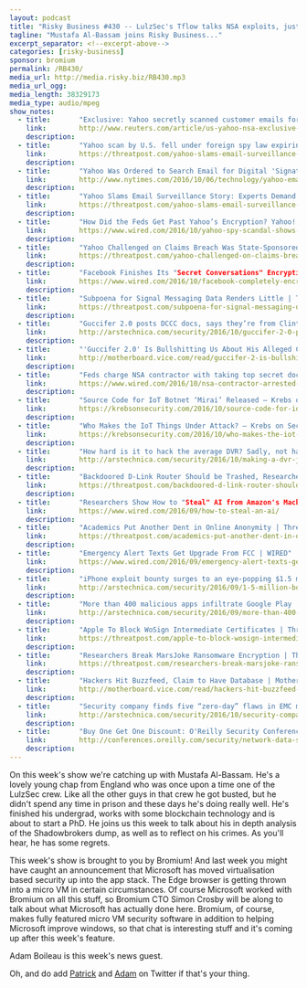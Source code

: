 ```yaml
---
layout: podcast
title: "Risky Business #430 -- LulzSec's Tflow talks NSA exploits, justice and remorse"
tagline: "Mustafa Al-Bassam joins Risky Business..."
excerpt_separator: <!--excerpt-above-->
categories: [risky-business]
sponsor: bromium
permalink: /RB430/
media_url: http://media.risky.biz/RB430.mp3
media_url_ogg: 
media_length: 38329173
media_type: audio/mpeg
show_notes:
  - title:       "Exclusive: Yahoo secretly scanned customer emails for U.S. intelligence - sources | Reuters"
    link:        http://www.reuters.com/article/us-yahoo-nsa-exclusive-idUSKCN1241YT
    description: 
  - title:       "Yahoo scan by U.S. fell under foreign spy law expiring next year: sources | Reuters"
    link:        https://threatpost.com/yahoo-slams-email-surveillance-story-experts-demand-details/121100/
    description: 
  - title:       "Yahoo Was Ordered to Search Email for Digital 'Signature,' Source Says - The New York Times"
    link:        http://www.nytimes.com/2016/10/06/technology/yahoo-email-tech-companies-government-investigations.html?_r=0
    description: 
  - title:       "Yahoo Slams Email Surveillance Story: Experts Demand Details | Threatpost | The first stop for security news"
    link:        https://threatpost.com/yahoo-slams-email-surveillance-story-experts-demand-details/121100/
    description: 
  - title:       "How Did the Feds Get Past Yahoo’s Encryption? Yahoo! | WIRED"
    link:        https://www.wired.com/2016/10/yahoo-spy-scandal-shows-encryption-fails-without-backbone/
    description: 
  - title:       "Yahoo Challenged on Claims Breach Was State-Sponsored Attack | Threatpost | The first stop for security news"
    link:        https://threatpost.com/yahoo-challenged-on-claims-breach-was-state-sponsored-attack/120975/
    description: 
  - title:       "Facebook Finishes Its "Secret Conversations" Encryption Rollout to Messenger Users | WIRED"
    link:        https://www.wired.com/2016/10/facebook-completely-encrypted-messenger-update-now/
    description: 
  - title:       "Subpoena for Signal Messaging Data Renders Little | Threatpost | The first stop for security news"
    link:        https://threatpost.com/subpoena-for-signal-messaging-data-renders-little/121081/
    description: 
  - title:       "Guccifer 2.0 posts DCCC docs, says they’re from Clinton Foundation | Ars Technica"
    link:        http://arstechnica.com/security/2016/10/guccifer-2-0-posts-dccc-docs-says-theyre-from-clinton-foundation/
    description: 
  - title:       "'Guccifer 2.0' Is Bullshitting Us About His Alleged Clinton Foundation Hack | Motherboard"
    link:        http://motherboard.vice.com/read/guccifer-2-is-bullshitting-us-about-his-alleged-clinton-foundation-hack
    description: 
  - title:       "Feds charge NSA contractor with taking top secret documents | WIRED"
    link:        https://www.wired.com/2016/10/nsa-contractor-arrested-taking-top-secret-documents/
    description: 
  - title:       "Source Code for IoT Botnet ‘Mirai’ Released — Krebs on Security"
    link:        https://krebsonsecurity.com/2016/10/source-code-for-iot-botnet-mirai-released/
    description: 
  - title:       "Who Makes the IoT Things Under Attack? — Krebs on Security"
    link:        https://krebsonsecurity.com/2016/10/who-makes-the-iot-things-under-attack/
    description: 
  - title:       "How hard is it to hack the average DVR? Sadly, not hard at all | Ars Technica"
    link:        http://arstechnica.com/security/2016/10/making-a-dvr-join-a-ddos-botnet-is-a-piece-of-cake-and-thats-just-sad/
    description: 
  - title:       "Backdoored D-Link Router Should be Trashed, Researcher Says | Threatpost | The first stop for security news"
    link:        https://threatpost.com/backdoored-d-link-router-should-be-trashed-researcher-says/120979/
    description: 
  - title:       "Researchers Show How to "Steal" AI from Amazon's Machine Learning Service | WIRED"
    link:        https://www.wired.com/2016/09/how-to-steal-an-ai/
    description: 
  - title:       "Academics Put Another Dent in Online Anonymity | Threatpost | The first stop for security news"
    link:        https://threatpost.com/academics-put-another-dent-in-online-anonymity/121015/
    description: 
  - title:       "Emergency Alert Texts Get Upgrade From FCC | WIRED"
    link:        https://www.wired.com/2016/09/emergency-alert-texts-getting-much-needed-upgrade/
    description: 
  - title:       "iPhone exploit bounty surges to an eye-popping $1.5 million | Ars Technica"
    link:        http://arstechnica.com/security/2016/09/1-5-million-bounty-for-iphone-exploits-is-sure-to-bolster-supply-of-0days/
    description: 
  - title:       "More than 400 malicious apps infiltrate Google Play | Ars Technica"
    link:        http://arstechnica.com/security/2016/09/more-than-400-malicious-apps-infiltrate-google-play/
    description: 
  - title:       "Apple To Block WoSign Intermediate Certificates | Threatpost | The first stop for security news"
    link:        https://threatpost.com/apple-to-block-wosign-intermediate-certificates/121044/
    description: 
  - title:       "Researchers Break MarsJoke Ransomware Encryption | Threatpost | The first stop for security news"
    link:        https://threatpost.com/researchers-break-marsjoke-ransomware-encryption/121022/
    description: 
  - title:       "Hackers Hit Buzzfeed, Claim to Have Database | Motherboard"
    link:        http://motherboard.vice.com/read/hackers-hit-buzzfeed-claims-to-have-database
    description: 
  - title:       "Security company finds five “zero-day” flaws in EMC management console | Ars Technica"
    link:        http://arstechnica.com/security/2016/10/security-company-finds-five-zero-day-flaws-in-emc-management-console/
    description: 
  - title:       "Buy One Get One Discount: O'Reilly Security Conference, October 30 - November 2, 2016, New York, NY"
    link:        http://conferences.oreilly.com/security/network-data-security-ny/public/content/buy-one-get-one-discount
    description: 
---
```

On this week's show we're catching up with Mustafa Al-Bassam. He's a lovely young chap from England who was once upon a
time one of the LulzSec crew. Like all the other guys in that crew he got busted, but he didn't spend any time in prison
and these days he's doing really well. He's finished his undergrad, works with some blockchain technology and is about
to start a PhD. He joins us this week to talk about his in depth analysis of the Shadowbrokers dump, as well as to
reflect on his crimes. As you'll hear, he has some regrets.

This week's show is brought to you by Bromium! And last week you might have caught an announcement that Microsoft has
moved virtualisation based security up into the app stack. The Edge browser is getting thrown into a micro VM in certain
circumstances. Of course Microsoft worked with Bromium on all this stuff, so Bromium CTO Simon Crosby will be along to
talk about what Microsoft has actually done here. Bromium, of course, makes fully featured micro VM security software in
addition to helping Microsoft improve windows, so that chat is interesting stuff and it's coming up after this week's
feature.

Adam Boileau is this week's news guest.

Oh, and do add [Patrick](https://twitter.com/riskybusiness) and [Adam](https://twitter.com/metlstorm) on Twitter if that's your thing.